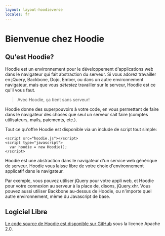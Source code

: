 ```yaml
---
layout: layout-hoodieverse
locales: fr
---
```


# Bienvenue chez Hoodie

## Qu'est Hoodie?

Hoodie est un environnement pour le développement d'applications web dans le navigateur qui fait abstraction du serveur. Si vous adorez travailler en jQuery, Backbone, Dojo, Ember, ou dans un autre environnement navigateur, mais que vous *détestez* travailler sur le serveur, Hoodie est ce qu'il vous faut.

> Avec Hoodie, ça tient sans serveur!

Hoodie donne des superpouvoirs à votre code, en vous permettant de faire dans le navigateur des choses que seul un serveur sait faire (comptes utilisateurs, mails, paiements, etc.).

Tout ce qu'offre Hoodie est disponible via un include de script tout simple:

<pre><code>&lt;script src="hoodie.js"&gt;&lt;/script&gt;
&lt;script type="javascript"&gt;
  var hoodie = new Hoodie();
&lt;/script&gt;</code></pre>

Hoodie est une abstraction dans le navigateur d'un service web générique de serveur. Hoodie vous laisse libre de votre choix d'environnement applicatif dans le navigateur.

Par exemple, vous pouvez utiliser jQuery pour votre appli web, et Hoodie pour votre connexion au serveur à la place de, disons, jQuery.xhr. Vous pouvez aussi utiliser Backbone au-dessus de Hoodie, ou n'importe quel autre environnement, mème du Javascript de base.

## Logiciel Libre

<a href="http://github.com/hoodiehq" target="_blank">Le code source de Hoodie est disponible sur GitHub</a> sous la licence Apache 2.0.
